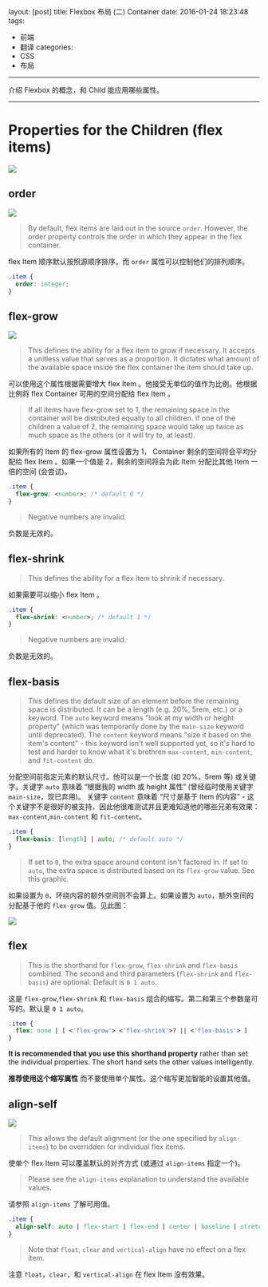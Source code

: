 layout: [post]
title: Flexbox 布局  (二) Container
date: 2016-01-24 18:23:48
tags:
- 前端
- 翻译
categories:
- CSS
- 布局
---

介绍 Flexbox 的概念，和 Child 能应用哪些属性。

<!-- more -->


---




# Properties for the Children (flex items)

![](/images/2016/01/flex-items.svg)

## order

![](/images/2016/01/order-2.svg)

> By default, flex items are laid out in the source `order`. However, the order property controls the order in which they appear in the flex container.

flex Item 顺序默认按照源顺序排序。而 `order` 属性可以控制他们的排列顺序。

```css
.item {
  order: integer;
}
```

## flex-grow

![](/images/2016/01/flex-grow.svg)

> This defines the ability for a flex item to grow if necessary. It accepts a unitless value that serves as a proportion. It dictates what amount of the available space inside the flex container the item should take up.

可以使用这个属性根据需要增大 flex Item 。他接受无单位的值作为比例。他根据比例将 flex  Container 可用的空间分配给 flex Item 。

> If all items have flex-grow set to 1, the remaining space in the container will be distributed equally to all children. If one of the children a value of 2, the remaining space would take up twice as much space as the others (or it will try to, at least).

如果所有的 Item 的 flex-grow 属性设置为 1， Container 剩余的空间将会平均分配给 flex Item 。如果一个值是 2，剩余的空间将会为此 Item 分配比其他 Item 一倍的空间  (会尝试)。

```css
.item {
  flex-grow: <number>; /* default 0 */
}
```

> Negative numbers are invalid.

负数是无效的。

## flex-shrink

> This defines the ability for a flex item to shrink if necessary.

如果需要可以缩小 flex Item 。

```css
.item {
  flex-shrink: <number>; /* default 1 */
}
```

> Negative numbers are invalid.

负数是无效的。

## flex-basis

> This defines the default size of an element before the remaining space is distributed. It can be a length (e.g. 20%, 5rem, etc.) or a keyword. The `auto` keyword means "look at my width or height property" (which was temporarily done by the `main-size` keyword until deprecated). The `content` keyword means "size it based on the item's content" - this keyword isn't well supported yet, so it's hard to test and harder to know what it's brethren `max-content`, `min-content`, and `fit-content` do.

分配空间前指定元素的默认尺寸。他可以是一个长度  (如 20%，5rem 等) 或关键字。关键字 `auto` 意味着 “根据我的 width 或 height 属性”  (曾经临时使用关键字 `main-size`，现已弃用)。 关键字 `content` 意味着 “尺寸是基于 Item 的内容” - 这个关键字不是很好的被支持，因此他很难测试并且更难知道他的哪些兄弟有效果：`max-content`,`min-content` 和 `fit-content`。

```css
.item {
  flex-basis: [length] | auto; /* default auto */
}
```

> If set to `0`, the extra space around content isn't factored in. If set to `auto`, the extra space is distributed based on its `flex-grow` value. See this graphic.

如果设置为 `0`，环绕内容的额外空间则不会算上。如果设置为 `auto`，额外空间的分配基于他的 `flex-grow` 值。见此图：

![](/images/2016/01/rel-vs-abs-flex.svg)

## flex

> This is the shorthand for `flex-grow`, `flex-shrink` and `flex-basis` combined. The second and third parameters (`flex-shrink` and `flex-basis`) are optional. Default is `0 1 auto`.

这是 `flex-grow`,`flex-shrink` 和 `flex-basis` 组合的缩写。第二和第三个参数是可写的。默认是 `0 1 auto`。

```css
.item {
  flex: none | [ <'flex-grow'> <'flex-shrink'>? || <'flex-basis'> ]
}
```

**It is recommended that you use this shorthand property** rather than set the individual properties. The short hand sets the other values intelligently.

**推荐使用这个缩写属性** 而不要使用单个属性。这个缩写更加智能的设置其他值。

## align-self

![](/images/2016/01/align-self.svg)

> This allows the default alignment (or the one specified by `align-items`) to be overridden for individual flex items.

使单个 flex Item 可以覆盖默认的对齐方式  (或通过 `align-items` 指定一个)。

> Please see the `align-items` explanation to understand the available values.

请参照 `align-items` 了解可用值。

```css
.item {
  align-self: auto | flex-start | flex-end | center | baseline | stretch;
}
```

> Note that `float`, `clear` and `vertical-align` have no effect on a flex item.

注意 `float`，`clear`，和 `vertical-align` 在 flex Item  没有效果。
